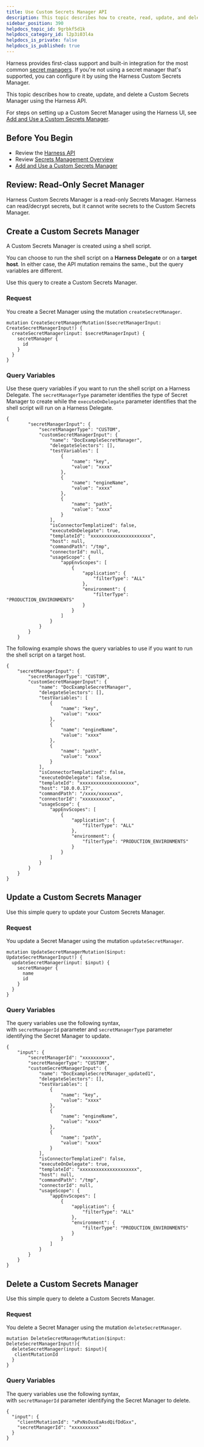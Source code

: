 ```yaml
---
title: Use Custom Secrets Manager API
description: This topic describes how to create, read, update, and delete Custom Secrets Manager using Harness API.
sidebar_position: 390
helpdocs_topic_id: 9grbkf5d1k
helpdocs_category_id: l2p3i03l4a
helpdocs_is_private: false
helpdocs_is_published: true
---
```


Harness provides first-class support and built-in integration for the most common [secret managers](../../security/secrets-management/secret-management.md). If you're not using a secret manager that's supported, you can configure it by using the Harness Custom Secrets Manager.

This topic describes how to create, update, and delete a Custom Secrets Manager using the Harness API.

For steps on setting up a Custom Secret Manager using the Harness UI, see [Add and Use a Custom Secrets Manager](../../security/secrets-management/add-and-use-a-custom-secrets-manager.md).


## Before You Begin

* Review the [Harness API](harness-api.md)
* Review [Secrets Management Overview](../../security/secrets-management/secret-management.md)
* [Add and Use a Custom Secrets Manager](../../security/secrets-management/add-and-use-a-custom-secrets-manager.md)

## Review: Read-Only Secret Manager

Harness Custom Secrets Manager is a read-only Secrets Manager. Harness can read/decrypt secrets, but it cannot write secrets to the Custom Secrets Manager.

## Create a Custom Secrets Manager

A Custom Secrets Manager is created using a shell script.

You can choose to run the shell script on a **Harness Delegate** or on a **target host**. In either case, the API mutation remains the same., but the query variables are different.

Use this query to create a Custom Secrets Manager.

### Request

You create a Secret Manager using the mutation `createSecretManager`.


```
mutation CreateSecretManagerMutation($secretManagerInput: CreateSecretManagerInput!) {  
  createSecretManager(input: $secretManagerInput) {  
    secretManager {  
      id  
    }  
  }  
}  

```
### Query Variables

Use these query variables if you want to run the shell script on a Harness Delegate. The `secretManagerType` parameter identifies the type of Secret Manager to create while the `executeOnDelegate` parameter identifies that the shell script will run on a Harness Delegate.


```
{  
        "secretManagerInput": {  
            "secretManagerType": "CUSTOM",  
            "customSecretManagerInput": {  
                "name": "DocExampleSecretManager",  
                "delegateSelectors": [],  
                "testVariables": [  
                    {  
                        "name": "key",  
                        "value": "xxxx"  
                    },  
                    {  
                        "name": "engineName",  
                        "value": "xxxx"  
                    },  
                    {  
                        "name": "path",  
                        "value": "xxxx"  
                    }  
                ],  
                "isConnectorTemplatized": false,  
                "executeOnDelegate": true,  
                "templateId": "xxxxxxxxxxxxxxxxxxxxxx",  
                "host": null,  
                "commandPath": "/tmp",  
                "connectorId": null,  
                "usageScope": {  
                    "appEnvScopes": [  
                        {  
                            "application": {  
                                "filterType": "ALL"  
                            },  
                            "environment": {  
                                "filterType": "PRODUCTION_ENVIRONMENTS"  
                            }  
                        }  
                    ]  
                }  
            }  
        }  
    }
```
The following example shows the query variables to use if you want to run the shell script on a target host.


```
{  
    "secretManagerInput": {  
        "secretManagerType": "CUSTOM",  
        "customSecretManagerInput": {  
            "name": "DocExampleSecretManager",  
            "delegateSelectors": [],  
            "testVariables": [  
                {  
                    "name": "key",  
                    "value": "xxxx"  
                },  
                {  
                    "name": "engineName",  
                    "value": "xxxx"  
                },  
                {  
                    "name": "path",  
                    "value": "xxxx"  
                }  
            ],  
            "isConnectorTemplatized": false,  
            "executeOnDelegate": false,  
            "templateId": "xxxxxxxxxxxxxxxxxxxx",  
            "host": "10.0.0.17",  
            "commandPath": "/xxxx/xxxxxxx",  
            "connectorId": "xxxxxxxxxx",  
            "usageScope": {  
                "appEnvScopes": [  
                    {  
                        "application": {  
                            "filterType": "ALL"  
                        },  
                        "environment": {  
                            "filterType": "PRODUCTION_ENVIRONMENTS"  
                        }  
                    }  
                ]  
            }  
        }  
    }  
}
```
## Update a Custom Secrets Manager

Use this simple query to update your Custom Secrets Manager.

### Request

You update a Secret Manager using the mutation `updateSecretManager`.


```
mutation UpdateSecretManagerMutation($input: UpdateSecretManagerInput!) {  
  updateSecretManager(input: $input) {  
    secretManager {  
      name  
      id  
    }  
  }  
}
```
### Query Variables

The query variables use the following syntax, with `secretManagerId` parameter and `secretManagerType` parameter identifying the Secret Manager to update.


```
{  
    "input": {  
        "secretManagerId": "xxxxxxxxxx",  
        "secretManagerType": "CUSTOM",  
        "customSecretManagerInput": {  
            "name": "DocExampleSecretManager_updated1",  
            "delegateSelectors": [],  
            "testVariables": [  
                {  
                    "name": "key",  
                    "value": "xxxx"  
                },  
                {  
                    "name": "engineName",  
                    "value": "xxxx"  
                },  
                {  
                    "name": "path",  
                    "value": "xxxx"  
                }  
            ],  
            "isConnectorTemplatized": false,  
            "executeOnDelegate": true,  
            "templateId": "xxxxxxxxxxxxxxxxxxxxx",  
            "host": null,  
            "commandPath": "/tmp",  
            "connectorId": null,  
            "usageScope": {  
                "appEnvScopes": [  
                    {  
                        "application": {  
                            "filterType": "ALL"  
                        },  
                        "environment": {  
                            "filterType": "PRODUCTION_ENVIRONMENTS"  
                        }  
                    }  
                ]  
            }  
        }  
    }  
}
```
## Delete a Custom Secrets Manager

Use this simple query to delete a Custom Secrets Manager.

### Request

You delete a Secret Manager using the mutation `deleteSecretManager`.


```
mutation DeleteSecretManagerMutation($input: DeleteSecretManagerInput!){  
  deleteSecretManager(input: $input){  
   clientMutationId  
  }  
}
```
### Query Variables

The query variables use the following syntax, with `secretManagerId` parameter identifying the Secret Manager to delete.


```
{  
  "input": {  
    "clientMutationId": "xPxNsOusEaAsdQifDdGxx",  
    "secretManagerId": "xxxxxxxxxx"  
  }  
}
```
